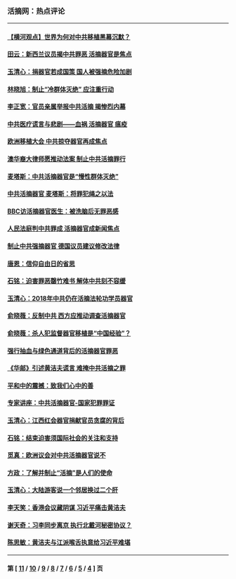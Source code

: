 ### 活摘网：热点评论
---
#### [【横河观点】世界为何对中共移植黑幕沉默？](../../pages/nf5879/n13244249.md?12310430) 
#### [田云：新西兰议员揭中共罪恶 活摘器官是焦点](../../pages/nf5879/n13070629.md?12310430) 
#### [玉清心：捐器官若成国策 国人被强摘危险加剧](../../pages/nf5879/n12802713.md?12310430) 
#### [林晓旭：制止“冷群体灭绝” 应注重行动](../../pages/nf5879/n12779736.md?12310430) 
#### [李正宽：官员亲属举报中共活摘 揭惨烈内幕](../../pages/nf5879/n12684490.md?12310430) 
#### [中共医疗谎言与悲剧——血祸 活摘器官 瘟疫](../../pages/nf5879/n12372103.md?12310430) 
#### [欧洲移植大会 中共掠夺器官再成焦点](../../pages/nf5879/n11538883.md?12310430) 
#### [澳华裔大律师愿推动法案 制止中共活摘罪行](../../pages/nf5879/n11377039.md?12310430) 
#### [麦塔斯：中共活摘器官是“慢性群体灭绝”](../../pages/nf5879/n11350529.md?12310430) 
#### [中共活摘器官 麦塔斯：将罪犯绳之以法](../../pages/nf5879/n11347973.md?12310430) 
#### [BBC访活摘器官医生：被洗脑后无罪恶感](../../pages/nf5879/n11335935.md?12310430) 
#### [人民法庭判中共罪成 活摘器官成新闻焦点](../../pages/nf5879/n11331578.md?12310430) 
#### [制止中共强摘器官 德国议员建议修改法律](../../pages/nf5879/n11249451.md?12310430) 
#### [唐恩：信仰自由日的省思](../../pages/nf5879/n11003525.md?12310430) 
#### [石铭：迫害罪恶罄竹难书  解体中共刻不容缓](../../pages/nf5879/n10942855.md?12310430) 
#### [玉清心：2018年中共仍在活摘法轮功学员器官](../../pages/nf5879/n10914646.md?12310430) 
#### [俞晓薇：反制中共 西方应推动调查活摘器官](../../pages/nf5879/n10794671.md?12310430) 
#### [俞晓薇：杀人犯监督器官移植是“中国经验”？](../../pages/nf5879/n10466427.md?12310430) 
#### [强行抽血与绿色通道背后的活摘器官罪恶](../../pages/nf5879/n10004708.md?12310430) 
#### [《华邮》引述黄洁夫谎言 难掩中共活摘之罪](../../pages/nf5879/n9642309.md?12310430) 
#### [平和中的震撼：致我们心中的善](../../pages/nf5879/n9021123.md?12310430) 
#### [专家讲座：中共活摘器官-国家犯罪罪证](../../pages/nf5879/n8828153.md?12310430) 
#### [玉清心：江西红会器官捐献官员贪腐的背后](../../pages/nf5879/n8522122.md?12310430) 
#### [石铭：结束迫害须国际社会的关注和支持](../../pages/nf5879/n8443497.md?12310430) 
#### [觅真：欧洲议会对中共活摘器官说不](../../pages/nf5879/n8337486.md?12310430) 
#### [方政：了解并制止“活摘”是人们的使命](../../pages/nf5879/n8329214.md?12310430) 
#### [玉清心：大陆游客说一个邻居换过二个肝](../../pages/nf5879/n8291404.md?12310430) 
#### [李天笑：香港会议藏阴谋 习近平痛击黄洁夫](../../pages/nf5879/n8241459.md?12310430) 
#### [谢天奇：习李同步离京 执行北戴河秘密协议？](../../pages/nf5879/n8230418.md?12310430) 
#### [陈思敏：黄洁夫与江派喉舌执意给习近平难堪](../../pages/nf5879/n8222166.md?12310430) 

---
#### 第 [ [11](./11.md?12310430) / [10](./10.md?12310430) / [9](./9.md?12310430) / [8](./8.md?12310430) / [7](./7.md?12310430) / [6](./6.md?12310430) / [5](./5.md?12310430) / [4](./4.md?12310430) ] 页
